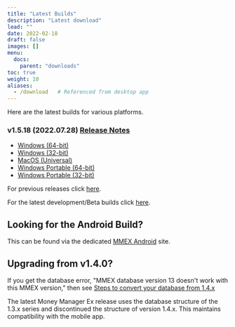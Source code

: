 ```yaml
---
title: "Latest Builds"
description: "Latest download"
lead: ""
date: 2022-02-18
draft: false
images: []
menu:
  docs:
    parent: "downloads"
toc: true
weight: 10
aliases:
  - /download   # Referenced from desktop app
---
```


Here are the latest builds for various platforms.

### v1.5.18 (2022.07.28) [Release Notes](https://github.com/moneymanagerex/moneymanagerex/releases/tag/v1.5.18)

- [Windows (64-bit)](https://github.com/moneymanagerex/moneymanagerex/releases/download/v1.5.18/mmex-1.5.18-win64.exe)
- [Windows (32-bit)](https://github.com/moneymanagerex/moneymanagerex/releases/download/v1.5.18/mmex-1.5.18-win32.exe)
- [MacOS (Universal)](https://github.com/moneymanagerex/moneymanagerex/releases/download/v1.5.18/mmex-1.5.18-Darwin.dmg)
- [Windows Portable (64-bit)](https://github.com/moneymanagerex/moneymanagerex/releases/download/v1.5.18/mmex-1.5.18-win64-portable.zip)
- [Windows Portable (32-bit)](https://github.com/moneymanagerex/moneymanagerex/releases/download/v1.5.18/mmex-1.5.18-win32-portable.zip)

For previous releases click [here](../older).

For the latest development/Beta builds click [here](../development).

## Looking for the Android Build?

This can be found via the dedicated [MMEX Android](https://android.moneymanagerex.org/) site.

## Upgrading from v1.4.0?

If you get the database error, "MMEX database version 13 doesn't work with this MMEX version," 
then see [Steps to convert your database from 1.4.x](https://github.com/moneymanagerex/moneymanagerex/issues/2353)

The latest Money Manager Ex release uses the database structure of the 1.3.x series and discontinued the structure of version 1.4.x. 
This maintains compatibility with the mobile app.

